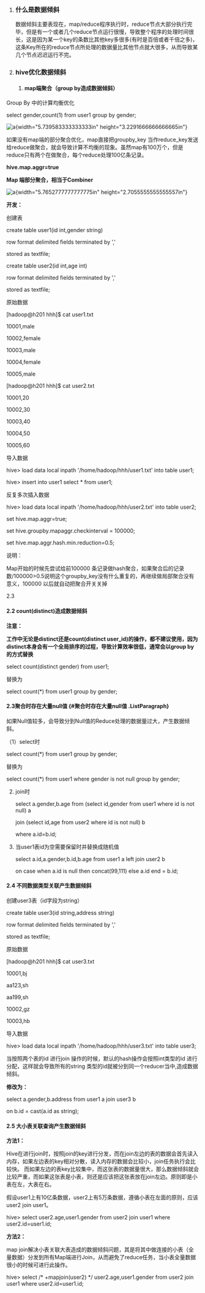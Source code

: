 1.  ### 什么是数据倾斜

    数据倾斜主要表现在，map/reduce程序执行时，reduce节点大部分执行完毕，但是有一个或者几个reduce节点运行很慢，导致整个程序的处理时间很长，这是因为某一个key的条数比其他key多很多(有时是百倍或者千倍之多)，这条Key所在的reduce节点所处理的数据量比其他节点就大很多，从而导致某几个节点迟迟运行不完。

2.  ### hive优化数据倾斜

    1.  #### map端聚合（group by造成数据倾斜）

Group By 中的计算均衡优化

select gender,count(1) from user1 group by gender;

![a](media/image1.png){width="5.739583333333333in"
height="3.2291666666666665in"}

如果没有map端的部分聚合优化，map直接把groupby\_key
当作reduce\_key发送给reduce做聚合，就会导致计算不均衡的现象。虽然map有100万个，但是reduce只有两个在做聚合，每个reduce处理100亿条记录。

**hive.map.aggr=true**

**Map 端部分聚合，相当于Combiner**

![a](media/image2.png){width="5.7652777777777775in"
height="2.7055555555555557in"}

**开发：**

创建表

create table user1(id int,gender string)

row format delimited fields terminated by ','

stored as textfile;

create table user2(id int,age int)

row format delimited fields terminated by ','

stored as textfile;

原始数据

\[hadoop@h201 hhh\]\$ cat user1.txt

10001,male

10002,female

10003,male

10004,female

10005,male

\[hadoop@h201 hhh\]\$ cat user2.txt

10001,20

10002,30

10003,40

10004,50

10005,60

导入数据

hive&gt; load data local inpath '/home/hadoop/hhh/user1.txt' into table
user1;

hive&gt; insert into user1 select \* from user1;

反复多次插入数据

hive&gt; load data local inpath '/home/hadoop/hhh/user2.txt' into table
user2;

set hive.map.aggr=true;

set hive.groupby.mapaggr.checkinterval = 100000;

set hive.map.aggr.hash.min.reduction=0.5;

说明：

Map开始的时候先尝试给前100000
条记录做hash聚合，如果聚合后的记录数/100000&gt;0.5说明这个groupby\_key没有什么重复的，再继续做局部聚合没有意义，100000
以后就自动把聚合开关关掉

2.3

#### 2.2 count(distinct)造成数据倾斜

**注意：**

**工作中无论是distinct还是count(distinct
user\_id)的操作，都不建议使用，因为distinct本身会有一个全局排序的过程，导致计算效率很低，通常会以group
by的方式替换**

select count(distinct gender) from user1;

替换为

select count(\*) from user1 group by gender;

#### 2.3聚合时存在大量null值 {#聚合时存在大量null值 .ListParagraph}

如果Null值较多，会导致分到Null值的Reduce处理的数据量过大，产生数据倾斜。

（1）select时

select count(\*) from user1 group by gender;

替换为

select count(\*) from user1 where gender is not null group by gender;

2.  join时

    select a.gender,b.age from (select id,gender from user1 where id is
    not null) a

    join (select id,age from user2 where id is not null) b

    where a.id=b.id;

3.  当user1表id为空需要保留时并替换成随机值

    select a.id,a.gender,b.id,b.age from user1 a left join user2 b

    on case when a.id is null then concat(99,111) else a.id end = b.id;

#### 2.4 不同数据类型关联产生数据倾斜

创建user3表（id字段为string）

create table user3(id string,address string)

row format delimited fields terminated by ','

stored as textfile;

原始数据

\[hadoop@h201 hhh\]\$ cat user3.txt

10001,bj

aa123,sh

aa199,sh

10002,gz

10003,hb

导入数据

hive&gt; load data local inpath '/home/hadoop/hhh/user3.txt' into table
user3;

当按照两个表的id 进行join 操作的时候，默认的hash操作会按照int类型的id
进行分配，这样就会导致所有的string
类型的id就被分到同一个reducer当中,造成数据倾斜。

**修改为：**

select a.gender,b.address from user1 a join user3 b

on b.id = cast(a.id as string);

#### 2.5 大小表关联查询产生数据倾斜

**方法1：**

Hive在进行join时，按照join的key进行分发，而在join左边的表的数据会首先读入内存，如果左边表的key相对分散，读入内存的数据会比较小，join任务执行会比较快。
而如果左边的表key比较集中，而这张表的数据量很大，那么数据倾斜就会比较严重，而如果这张表是小表，则还是应该把这张表放在join左边。原则即是小表在左，大表在右。

假设user1上有10亿条数据，user2上有5万条数据，遵循小表在左面的原则，应该user2
join user1。

hive&gt; select user2.age,user1.gender from user2 join user1 where
user2.id=user1.id;

**方法2：**

map
join解决小表关联大表造成的数据倾斜问题，其是将其中做连接的小表（全量数据）分发到所有Map端进行Join，从而避免了reduce任务，当小表全量数据很小的时候可进行此操作。

hive&gt; select /\* +mapjoin(user2) \*/ user2.age,user1.gender from
user2 join user1 where user2.id=user1.id;
